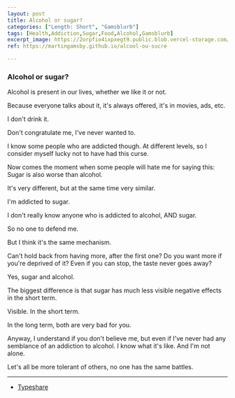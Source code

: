 ```yaml
---
layout: post
title: Alcohol or sugar?
categories: ["Length: Short", "Gamsblurb"]
tags: [Health,Addiction,Sugar,Food,Alcohol,Gamsblurb]
excerpt_image: https://2orpfio4ixpxegt9.public.blob.vercel-storage.com/blogPost/cm0xwrjka015aky0ch4g0yelq/preview-image-FQiZcXXyh6HfewpofAhzTLGIj5q361.jfif
ref: https://martingamsby.github.io/alcool-ou-sucre

---
```


### **Alcohol or sugar?**

Alcohol is present in our lives, whether we like it or not.

Because everyone talks about it, it's always offered, it's in movies, ads, etc.

I don't drink it.

Don't congratulate me, I've never wanted to.

I know some people who are addicted though. At different levels, so I consider myself lucky not to have had this curse.

Now comes the moment when some people will hate me for saying this:
Sugar is also worse than alcohol.

It's very different, but at the same time very similar.

I'm addicted to sugar.

I don't really know anyone who is addicted to alcohol, AND sugar.

So no one to defend me.

But I think it's the same mechanism.

Can't hold back from having more, after the first one?
Do you want more if you're deprived of it?
Even if you can stop, the taste never goes away?

Yes, sugar and alcohol.

The biggest difference is that sugar has much less visible negative effects in the short term.

Visible.
In the short term.

In the long term, both are very bad for you.

Anyway, I understand if you don't believe me, but even if I've never had any semblance of an addiction to alcohol.
I know what it's like.
And I'm not alone.

Let's all be more tolerant of others, no one has the same battles.

---

- [Typeshare](https://typeshare.co/martingamsby/posts/alcohol-or-sugar)

